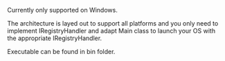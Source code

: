 Currently only supported on Windows.

The architecture is layed out to support all platforms and you only need to implement IRegistryHandler and adapt Main class to launch your OS with the appropriate IRegistryHandler.

Executable can be found in bin folder.
